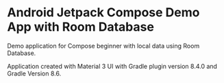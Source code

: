 # Android Jetpack Compose Demo App with Room Database
Demo application for Compose beginner with local data using Room Database.

Application created with Material 3 UI with Gradle plugin version 8.4.0 and Gradle Version 8.6.



